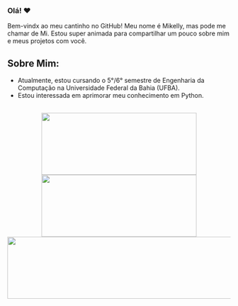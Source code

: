 
### Olá! ❤️

Bem-vindx ao meu cantinho no GitHub! Meu nome é Mikelly, mas pode me chamar de Mi. Estou super animada para compartilhar um pouco sobre mim e meus projetos com você.

## Sobre Mim:

- Atualmente, estou cursando o 5°/6° semestre de Engenharia da Computação na Universidade Federal da Bahia (UFBA).
- Estou interessada em aprimorar meu conhecimento em Python.

<div align="center"><br>
  <a href="https://github.com/MiCorreia">
  <img width="350px" height="140em" src="https://github-readme-stats.vercel.app/api?username=MiCorreia&theme=react&show_icons=true&hide_border=true&count_private=true"/>
  <img width="350px" height="140em" src="https://github-readme-streak-stats.herokuapp.com/?user=MiCorreia&theme=react&hide_border=true"/>
  <img width="550px" height="140em" src="https://github-readme-stats.vercel.app/api/top-langs/?username=MiCorreia&theme=react&show_icons=true&hide_border=true&layout=compact"/>
</div>

